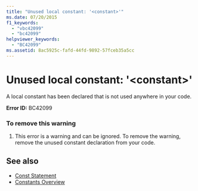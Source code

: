 ```yaml
---
title: "Unused local constant: '<constant>'"
ms.date: 07/20/2015
f1_keywords: 
  - "vbc42099"
  - "bc42099"
helpviewer_keywords: 
  - "BC42099"
ms.assetid: 8ac5925c-fafd-44fd-9892-57fceb35a5cc
---
```

# Unused local constant: '\<constant>'
A local constant has been declared that is not used anywhere in your code.  
  
 **Error ID:** BC42099  
  
### To remove this warning  
  
1. This error is a warning and can be ignored. To remove the warning, remove the unused constant declaration from your code.  
  
## See also

- [Const Statement](../language-reference/statements/const-statement.md)
- [Constants Overview](../programming-guide/language-features/constants-enums/constants-overview.md)
